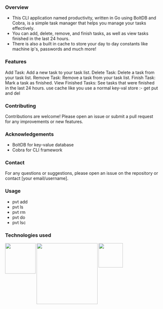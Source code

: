 ### Overview
- This CLI application named productivity, written in Go using BoltDB and Cobra, is a simple task manager that helps you manage your tasks effectively. 
- You can add, delete, remove, and finish tasks, as well as view tasks finished in the last 24 hours.
- There is also a built in cache to store your day to day constants like machine ip's, passwords and much more!

### Features
Add Task: Add a new task to your task list.
Delete Task: Delete a task from your task list.
Remove Task: Remove a task from your task list.
Finish Task: Mark a task as finished.
View Finished Tasks: See tasks that were finished in the last 24 hours.
use cache like you use a normal key-val store :- get put and del

### Contributing
Contributions are welcome! Please open an issue or submit a pull request for any improvements or new features.

### Acknowledgements
* BoltDB for key-value database
* Cobra for CLI framework

### Contact
For any questions or suggestions, please open an issue on the repository or contact [your email/username].

### Usage
- pvt add 
- pvt ls
- pvt rm
- pvt do
- pvt lsc

### Technologies used
<img align="left" width="100px" src="https://go.dev/blog/go-brand/Go-Logo/SVG/Go-Logo_Aqua.svg" />
<img align="left" width="200px" src="https://raw.githubusercontent.com/spf13/cobra/main/assets/CobraMain.png" />
<img align="left" width="80px" src="https://encrypted-tbn0.gstatic.com/images?q=tbn:ANd9GcSkNPrIg20k4yqHS_hG25aH4y1hevPc14icjg&s" />